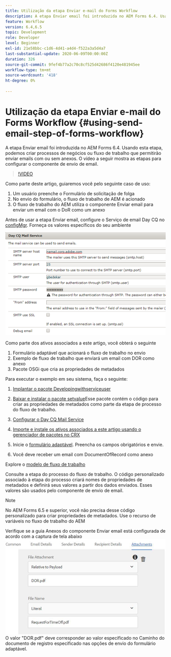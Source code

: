 ```yaml
---
title: Utilização da etapa Enviar e-mail do Forms Workflow
description: A etapa Enviar email foi introduzida no AEM Forms 6.4. Usando esta etapa, podemos criar processos de negócios ou fluxo de trabalho que permitirão enviar emails com ou sem anexos. O vídeo a seguir mostra as etapas para configurar o componente de envio de email
feature: Workflow
version: 6.4,6.5
topic: Development
role: Developer
level: Beginner
exl-id: 21e58bbc-c1d6-4d41-a4d4-f522a3a5d4a7
last-substantial-update: 2020-06-09T00:00:00Z
duration: 326
source-git-commit: 9fef4b77a2c70c8cf525d42686f4120e481945ee
workflow-type: tm+mt
source-wordcount: '418'
ht-degree: 0%

---
```


# Utilização da etapa Enviar e-mail do Forms Workflow {#using-send-email-step-of-forms-workflow}

A etapa Enviar email foi introduzida no AEM Forms 6.4. Usando esta etapa, podemos criar processos de negócios ou fluxo de trabalho que permitirão enviar emails com ou sem anexos. O vídeo a seguir mostra as etapas para configurar o componente de envio de email.

>[!VIDEO](https://video.tv.adobe.com/v/21499?quality=12&learn=on)

Como parte deste artigo, guiaremos você pelo seguinte caso de uso:

1. Um usuário preenche o Formulário de solicitação de folga
1. No envio do formulário, o fluxo de trabalho de AEM é acionado
1. O fluxo de trabalho do AEM utiliza o componente Enviar email para enviar um email com o DoR como um anexo

Antes de usar a etapa Enviar email, configure o Serviço de email Day CQ no [configMgr](http://localhost:4502/system/console/configMgr). Forneça os valores específicos do seu ambiente

![Configurar o Day CQ Mail Service](assets/mailservice.png)

Como parte dos ativos associados a este artigo, você obterá o seguinte

1. Formulário adaptável que acionará o fluxo de trabalho no envio
1. Exemplo de fluxo de trabalho que enviará um email com DOR como anexo
1. Pacote OSGi que cria as propriedades de metadados

Para executar o exemplo em seu sistema, faça o seguinte:

1. [Implantar o pacote Developingwithserviceuser](/help/forms/assets/common-osgi-bundles/DevelopingWithServiceUser.jar)

1. [Baixar e instalar o pacote setvalue](/help/forms/assets/common-osgi-bundles/SetValueApp.core-1.0-SNAPSHOT.jar)Esse pacote contém o código para criar as propriedades de metadados como parte da etapa de processo do fluxo de trabalho.
1. [Configurar o Day CQ Mail Service](https://helpx.adobe.com/experience-manager/6-5/sites/administering/using/notification.html)
1. [Importe e instale os ativos associados a este artigo usando o gerenciador de pacotes no CRX](assets/emaildoraemformskt.zip)
1. Inicie o [formulário adaptável](http://localhost:4502/content/dam/formsanddocuments/helpx/timeoffrequestform/jcr:content?wcmmode=disabled). Preencha os campos obrigatórios e envie.
1. Você deve receber um email com DocumentOfRecord como anexo

Explore o [modelo de fluxo de trabalho](http://localhost:4502/editor.html/conf/global/settings/workflow/models/emaildor.html)

Consulte a etapa do processo do fluxo de trabalho. O código personalizado associado à etapa do processo criará nomes de propriedades de metadados e definirá seus valores a partir dos dados enviados. Esses valores são usados pelo componente de envio de email.

>[!NOTE]
>
>No AEM Forms 6.5 e superior, você não precisa desse código personalizado para criar propriedades de metadados. Use o recurso de variáveis no fluxo de trabalho do AEM

Verifique se a guia Anexos do componente Enviar email está configurada de acordo com a captura de tela abaixo
![Guia Enviar anexo de email](assets/sendemailcomponentconfigure.jpg)O valor &quot;DOR.pdf&quot; deve corresponder ao valor especificado no Caminho do documento de registro especificado nas opções de envio do formulário adaptável.
